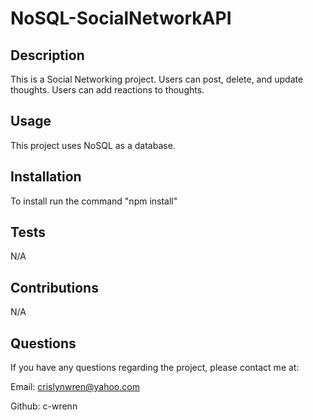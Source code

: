 # NoSQL-SocialNetworkAPI

## Description

This is a Social Networking project. Users can post, delete, and update thoughts. Users can add reactions to thoughts.



## Usage
This project uses NoSQL as a database.

## Installation
To install run the command "npm install"

## Tests

N/A

## Contributions

N/A

## Questions

If you have any questions regarding the project, please contact me at:

Email: crislynwren@yahoo.com

Github: c-wrenn